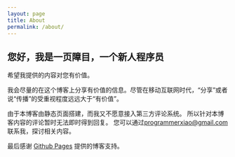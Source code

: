 ```yaml
---
layout: page
title: About
permalink: /about/
---
```


## 您好，我是一页障目，一个新人程序员

希望我提供的内容对您有价值。

我会尽量的在这个博客上分享有价值的信息。尽管在移动互联网时代，“分享”或者说“传播”的受重视程度远远大于“有价值”。

由于本博客由静态页面搭建，而我又不愿意接入第三方评论系统。
所以针对本博客内容的评论暂时无法即时得到回复。
您可以通过[programmerxiao@gmail.com](mailto:programmerxiao@gmail.com)联系我，探讨相关内容。

最后感谢 [Github Pages](https://pages.github.com/) 提供的博客支持。
